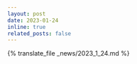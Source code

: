 ```yaml
---
layout: post
date: 2023-01-24
inline: true
related_posts: false
---
```


{% translate_file _news/2023_1_24.md %}

